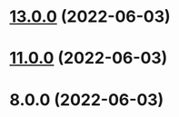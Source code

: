 # [13.0.0](https://github.com/wuchuhengtools/typewriter-js/compare/v11.0.0...v13.0.0) (2022-06-03)



# [11.0.0](https://github.com/wuchuhengtools/typewriter-js/compare/v8.0.0...v11.0.0) (2022-06-03)



# 8.0.0 (2022-06-03)



